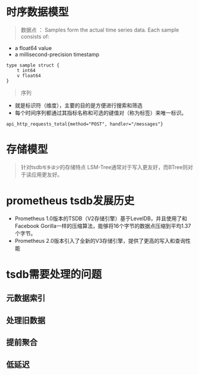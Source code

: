 # 时序数据模型
> 数据点 ： Samples form the actual time series data. Each sample consists of:

- a float64 value
- a millisecond-precision timestamp
```golang
type sample struct {
    t int64
    v float64
}
```

> 序列 
- 就是标识符（维度），主要的目的是方便进行搜索和筛选
- 每个时间序列都通过其指标名称和可选的键值对（称为标签）来唯一标识。
```shell script
api_http_requests_total{method="POST", handler="/messages"}
```

# 存储模型
> 针对tsdb`写多读少`的存储特点
> LSM-Tree通常对于写入更友好，而BTree则对于读应用更友好。



# prometheus tsdb发展历史
- Prometheus 1.0版本的TSDB（V2存储引擎）基于LevelDB，并且使用了和Facebook Gorilla一样的压缩算法，能够将16个字节的数据点压缩到平均1.37个字节。
- Prometheus 2.0版本引入了全新的V3存储引擎，提供了更高的写入和查询性能 


# tsdb需要处理的问题 
## 元数据索引

## 处理旧数据
## 提前聚合
## 低延迟